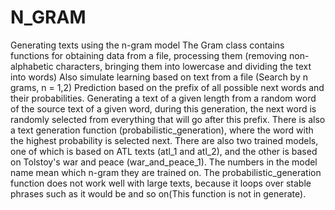 # N_GRAM
Generating texts using the n-gram model The Gram class contains functions for obtaining data from a file, processing them (removing non-alphabetic characters, bringing them into lowercase and dividing the text into words)
Also simulate learning based on text from a file (Search by n grams, n = 1,2)
Prediction based on the prefix of all possible next words and their probabilities.
Generating a text of a given length from a random word of the source text of a given word, during this generation, the next word is randomly selected from everything that will go after this prefix.
There is also a text generation function (probabilistic_generation), where the word with the highest probability is selected next.
There are also two trained models, one of which is based on ATL texts (atl_1 and atl_2), and the other is based on Tolstoy's war and peace (war_and_peace_1).
The numbers in the model name mean which n-gram they are trained on.
The probabilistic_generation function does not work well with large texts, because it loops over stable phrases such as it would be and so on(This function is not in generate).
